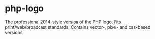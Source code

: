 php-logo
========

The professional 2014-style version of the PHP logo. Fits print/web/broadcast standards. Contains vector-, pixel- and css-based versions.
